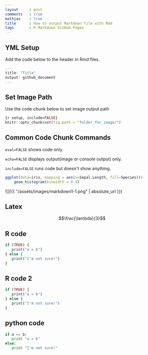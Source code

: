 ```yaml
---
layout     : post
comments   : true
mathjax    : true
title      : How to output Markdown file with Rmd
tags       : R Markdown GitHub-Pages
---
```

<script type="text/javascript" async src="//cdn.mathjax.org/mathjax/latest/MathJax.js?config=TeX-MML-AM_CHTML">
</script>

YML Setup
---------

Add the code below to the header in Rmd files.
<!--more-->

```r
---
title: "Title"
output: github_document
---
```

Set Image Path
--------------

Use the code chunk below to set image output path

```r
{r setup, include=FALSE}
knitr::opts_chunk$set(fig.path = "folder_for_image/")
```

Common Code Chunk Commands
--------------------------

`eval=FALSE` shows code only.

`echo=FALSE` displays output(image or console output) only.

`include=FALSE` runs code but doesn't show anything.

```r
ggplot(data=iris, mapping = aes(x=Sepal.Length, fill=Species))+
    geom_histogram(binwidth = 0.5)
```


![]({{ "/assets/images/markdown1-1.png" | absolute_url }})

## Latex
$$\frac{\lambda}{3}$$

## R code
```r
if (TRUE) {
   print("a = b") 
} else {
   print("I'm not sure!")
}
```

## R code 2
``` r
if (TRUE) {
   print("a = b") 
} else {
   print("I'm not sure!")
}
```

## python code
```python
if a == b:
   print "a = b"
else:
   print "I'm not sure!"
```

